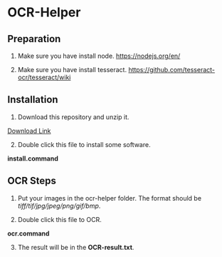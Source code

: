 # OCR-Helper

## Preparation

1. Make sure you have install node. https://nodejs.org/en/

2. Make sure you have install tesseract. https://github.com/tesseract-ocr/tesseract/wiki

## Installation

1. Download this repository and unzip it.

[Download Link](https://github.com/karmapa/ocr-helper/archive/master.zip)

2. Double click this file to install some software.

**install.command**

## OCR Steps

1. Put your images in the ocr-helper folder. The format should be *tiff/tif/jpg/jpeg/png/gif/bmp*.

2. Double click this file to OCR.

**ocr.command**

3. The result will be in the **OCR-result.txt**.
